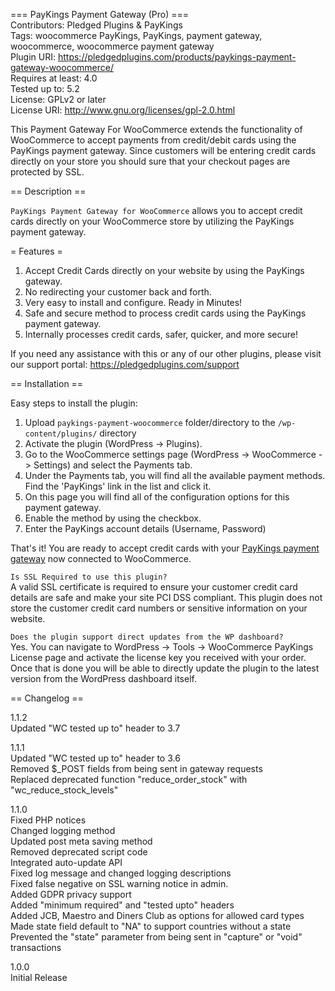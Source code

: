 === PayKings Payment Gateway (Pro) ===  
Contributors: Pledged Plugins & PayKings  
Tags: woocommerce PayKings, PayKings, payment gateway, woocommerce, woocommerce payment gateway  
Plugin URI: https://pledgedplugins.com/products/paykings-payment-gateway-woocommerce/  
Requires at least: 4.0  
Tested up to: 5.2  
License: GPLv2 or later  
License URI: http://www.gnu.org/licenses/gpl-2.0.html  

This Payment Gateway For WooCommerce extends the functionality of WooCommerce to accept payments from credit/debit cards using the PayKings payment gateway. Since customers will be entering credit cards directly on your store you should sure that your checkout pages are protected by SSL.

== Description ==

`PayKings Payment Gateway for WooCommerce` allows you to accept credit cards directly on your WooCommerce store by utilizing the PayKings payment gateway.

= Features =

1. Accept Credit Cards directly on your website by using the PayKings gateway.
2. No redirecting your customer back and forth.
3. Very easy to install and configure. Ready in Minutes!
4. Safe and secure method to process credit cards using the PayKings payment gateway.
5. Internally processes credit cards, safer, quicker, and more secure!

If you need any assistance with this or any of our other plugins, please visit our support portal:
https://pledgedplugins.com/support

== Installation ==

Easy steps to install the plugin:

1. Upload `paykings-payment-woocommerce` folder/directory to the `/wp-content/plugins/` directory
2. Activate the plugin (WordPress -> Plugins).
3. Go to the WooCommerce settings page (WordPress -> WooCommerce -> Settings) and select the Payments tab.
4. Under the Payments tab, you will find all the available payment methods. Find the 'PayKings' link in the list and click it.
5. On this page you will find all of the configuration options for this payment gateway.
6. Enable the method by using the checkbox.
7. Enter the PayKings account details (Username, Password)

That's it! You are ready to accept credit cards with your [PayKings payment gateway](https://www.paykings.com/) now connected to WooCommerce.

`Is SSL Required to use this plugin?`  
A valid SSL certificate is required to ensure your customer credit card details are safe and make your site PCI DSS compliant. This plugin does not store the customer credit card numbers or sensitive information on your website.  

`Does the plugin support direct updates from the WP dashboard?`  
Yes. You can navigate to WordPress -> Tools -> WooCommerce PayKings License page and activate the license key you received with your order. Once that is done you will be able to directly update the plugin to the latest version from the WordPress dashboard itself.  

== Changelog ==

1.1.2  
Updated "WC tested up to" header to 3.7  

1.1.1  
Updated "WC tested up to" header to 3.6  
Removed $_POST fields from being sent in gateway requests  
Replaced deprecated function "reduce_order_stock" with "wc_reduce_stock_levels"  

1.1.0  
Fixed PHP notices  
Changed logging method  
Updated post meta saving method  
Removed deprecated script code  
Integrated auto-update API  
Fixed log message and changed logging descriptions  
Fixed false negative on SSL warning notice in admin.  
Added GDPR privacy support  
Added "minimum required" and "tested upto" headers  
Added JCB, Maestro and Diners Club as options for allowed card types  
Made state field default to "NA" to support countries without a state  
Prevented the "state" parameter from being sent in "capture" or "void" transactions  

1.0.0  
Initial Release  
